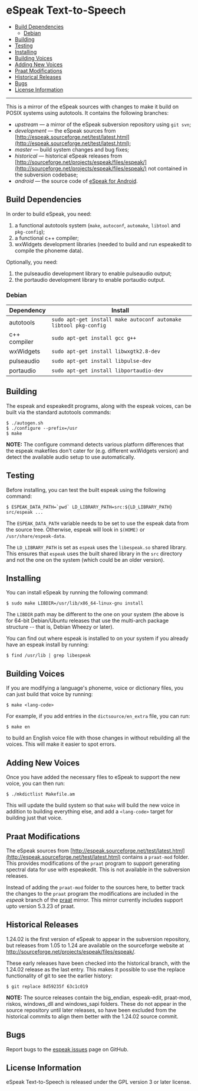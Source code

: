 # eSpeak Text-to-Speech

- [Build Dependencies](#build-dependencies)
  - [Debian](#debian)
- [Building](#building)
- [Testing](#testing)
- [Installing](#installing)
- [Building Voices](#building-voices)
- [Adding New Voices](#adding-new-voices)
- [Praat Modifications](#praat-modifications)
- [Historical Releases](#historical-releases)
- [Bugs](#bugs)
- [License Information](#license-information)

----------

This is a mirror of the eSpeak sources with changes to make it build on POSIX
systems using autotools. It contains the following branches:

*  *upstream* — a mirror of the eSpeak subversion repository using `git svn`;
*  *development* — the eSpeak sources from
   [http://espeak.sourceforge.net/test/latest.html](http://espeak.sourceforge.net/test/latest.html);
*  *master* — build system changes and bug fixes;
*  *historical* — historical eSpeak releases from
   [http://sourceforge.net/projects/espeak/files/espeak/](http://sourceforge.net/projects/espeak/files/espeak/)
   not contained in the subversion codebase;
*  *android* — the source code of
   [eSpeak for Android](http://reecedunn.co.uk/espeak-for-android).

## Build Dependencies

In order to build eSpeak, you need:

1.  a functional autotools system (`make`, `autoconf`, `automake`, `libtool`
    and `pkg-config`);
2.  a functional c++ compiler;
3.  wxWidgets development libraries (needed to build and run espeakedit
    to compile the phoneme data).

Optionally, you need:

1.  the pulseaudio development library to enable pulseaudio output;
2.  the portaudio development library to enable portaudio output.

### Debian

| Dependency    | Install                                                          |
|---------------|------------------------------------------------------------------|
| autotools     | `sudo apt-get install make autoconf automake libtool pkg-config` |
| c++ compiler  | `sudo apt-get install gcc g++`                                   |
| wxWidgets     | `sudo apt-get install libwxgtk2.8-dev`                           |
| pulseaudio    | `sudo apt-get install libpulse-dev`                              |
| portaudio     | `sudo apt-get install libportaudio-dev`                          |

## Building

The espeak and espeakedit programs, along with the espeak voices, can
be built via the standard autotools commands:

	$ ./autogen.sh
	$ ./configure --prefix=/usr
	$ make

__NOTE:__ The configure command detects various platform differences that
the espeak makefiles don't cater for (e.g. different wxWidgets version)
and detect the available audio setup to use automatically.

## Testing

Before installing, you can test the built espeak using the following command:

    $ ESPEAK_DATA_PATH=`pwd` LD_LIBRARY_PATH=src:${LD_LIBRARY_PATH} src/espeak ...

The `ESPEAK_DATA_PATH` variable needs to be set to use the espeak data from
the source tree. Otherwise, espeak will look in `$(HOME)` or
`/usr/share/espeak-data`.

The `LD_LIBRARY_PATH` is set as `espeak` uses the `libespeak.so` shared
library. This ensures that `espeak` uses the built shared library in the
`src` directory and not the one on the system (which could be an older
version).

## Installing

You can install eSpeak by running the following command:

    $ sudo make LIBDIR=/usr/lib/x86_64-linux-gnu install

The `LIBDIR` path may be different to the one on your system (the above
is for 64-bit Debian/Ubuntu releases that use the multi-arch package
structure -- that is, Debian Wheezy or later).

You can find out where espeak is installed to on your system if you
already have an espeak install by running:

    $ find /usr/lib | grep libespeak

## Building Voices

If you are modifying a language's phoneme, voice or dictionary files, you
can just build that voice by running:

    $ make <lang-code>

For example, if you add entries in the `dictsource/en_extra` file, you can
run:

    $ make en

to build an English voice file with those changes in without rebuilding
all the voices. This will make it easier to spot errors.

## Adding New Voices

Once you have added the necessary files to eSpeak to support the new voice,
you can then run:

    $ ./mkdictlist Makefile.am

This will update the build system so that `make` will build the new voice
in addition to building everything else, and add a `<lang-code>` target
for building just that voice.

## Praat Modifications

The eSpeak sources from
[http://espeak.sourceforge.net/test/latest.html](http://espeak.sourceforge.net/test/latest.html)
contains a `praat-mod` folder. This provides modifications of the `praat` program
to support generating spectral data for use with espeakedit. This is not
available in the subversion releases.

Instead of adding the `praat-mod` folder to the sources here, to better track
the changes to the `praat` program the modifications are included in the
*espeak* branch of the [praat](https://github.com/rhdunn/praat) mirror. This
mirror currently includes support upto version 5.3.23 of praat.

## Historical Releases

1.24.02 is the first version of eSpeak to appear in the subversion
repository, but releases from 1.05 to 1.24 are available on the
sourceforge website at http://sourceforge.net/projects/espeak/files/espeak/.

These early releases have been checked into the historical branch,
with the 1.24.02 release as the last entry. This makes it possible
to use the replace functionality of git to see the earlier history:

	$ git replace 8d59235f 63c1c019

__NOTE:__ The source releases contain the big_endian, espeak-edit, praat-mod,
riskos, windows_dll and windows_sapi folders. These do not appear in the
source repository until later releases, so have been excluded from the
historical commits to align them better with the 1.24.02 source commit.

## Bugs

Report bugs to the [espeak issues](https://github.com/rhdunn/espeak/issues)
page on GitHub.

## License Information

eSpeak Text-to-Speech is released under the GPL version 3 or later license.
